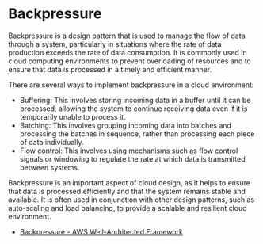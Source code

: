 # Backpressure

Backpressure is a design pattern that is used to manage the flow of data through a system, particularly in situations where the rate of data production exceeds the rate of data consumption. It is commonly used in cloud computing environments to prevent overloading of resources and to ensure that data is processed in a timely and efficient manner.

There are several ways to implement backpressure in a cloud environment:

* Buffering: This involves storing incoming data in a buffer until it can be processed, allowing the system to continue receiving data even if it is temporarily unable to process it.
* Batching: This involves grouping incoming data into batches and processing the batches in sequence, rather than processing each piece of data individually.
* Flow control: This involves using mechanisms such as flow control signals or windowing to regulate the rate at which data is transmitted between systems.

Backpressure is an important aspect of cloud design, as it helps to ensure that data is processed efficiently and that the system remains stable and available. It is often used in conjunction with other design patterns, such as auto-scaling and load balancing, to provide a scalable and resilient cloud environment.

- [Backpressure - AWS Well-Architected Framework](https://aws.amazon.com/architecture/well-architected/serverless/patterns/backpressure/)
